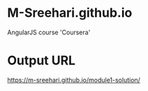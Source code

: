 # M-Sreehari.github.io
AngularJS course 'Coursera'

# Output URL
https://m-sreehari.github.io/module1-solution/
